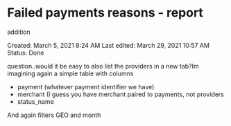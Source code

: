 # Failed payments reasons - report
addition

Created: March 5, 2021 8:24 AM
Last edited: March 29, 2021 10:57 AM
Status: Done

question..would it be easy to also list the providers in a new tab?Im imagining again a simple table with columns

- payment (whatever payment identifier we have)
- merchant (I guess you have merchant paired to payments, not providers
- status_name

And again filters GEO and month